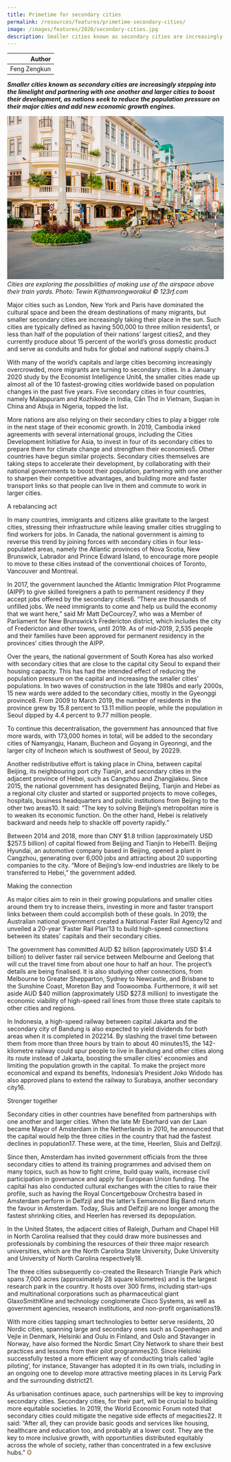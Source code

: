 ```yaml
---
title: Primetime for secondary cities
permalink: /resources/features/primetime-secondary-cities/
image: /images/features/2020/secondary-cities.jpg
description: Smaller cities known as secondary cities are increasingly stepping into the limelight and partnering with one another and larger cities to boost their development, as nations seek to reduce the population pressure on their major cities and add new economic growth engines.
---
```


| Author |
|---:|
| Feng Zengkun |

***Smaller cities known as secondary cities are increasingly stepping into the limelight and partnering with one another and larger cities to boost their development, as nations seek to reduce the population pressure on their major cities and add new economic growth engines.***

![Aerial view of a train yard](/images/features/2020/secondary-cities.jpg/)*Cities are exploring the possibilities of making use of the airspace above their train yards. Photo: Tewin Kijthamrongworakul © 123rf.com*

Major cities such as London, New York and Paris have dominated the cultural space and been the dream destinations of many migrants, but smaller secondary cities are increasingly taking their place in the sun. Such cities are typically defined as having 500,000 to three million residents1, or less than half of the population of their nations’ largest cities2, and they currently produce about 15 percent of the world’s gross domestic product and serve as conduits and hubs for global and national supply chains.3      

With many of the world’s capitals and large cities becoming increasingly overcrowded, more migrants are turning to secondary cities. In a January 2020 study by the Economist Intelligence Unit4, the smaller cities made up almost all of the 10 fastest-growing cities worldwide based on population changes in the past five years. Five secondary cities in four countries, namely Malappuram and Kozhikode in India, Cần Thơ in Vietnam, Suqian in China and Abuja in Nigeria, topped the list.

More nations are also relying on their secondary cities to play a bigger role in the next stage of their economic growth. In 2019, Cambodia inked agreements with several international groups, including the Cities Development Initiative for Asia, to invest in four of its secondary cities to prepare them for climate change and strengthen their economies5. Other countries have begun similar projects. Secondary cities themselves are taking steps to accelerate their development, by collaborating with their national governments to boost their population, partnering with one another to sharpen their competitive advantages, and building more and faster transport links so that people can live in them and commute to work in larger cities. 

A rebalancing act

In many countries, immigrants and citizens alike gravitate to the largest cities, stressing their infrastructure while leaving smaller cities struggling to find workers for jobs. In Canada, the national government is aiming to reverse this trend by joining forces with secondary cities in four less-populated areas, namely the Atlantic provinces of Nova Scotia, New Brunswick, Labrador and Prince Edward Island, to encourage more people to move to these cities instead of the conventional choices of Toronto, Vancouver and Montreal. 

In 2017, the government launched the Atlantic Immigration Pilot Programme (AIPP) to give skilled foreigners a path to permanent residency if they accept jobs offered by the secondary cities6. “There are thousands of unfilled jobs. We need immigrants to come and help us build the economy that we want here,” said Mr Matt DeCourcey7, who was a Member of Parliament for New Brunswick’s Fredericton district, which includes the city of Fredericton and other towns, until 2019. As of mid-2019, 2,535 people and their families have been approved for permanent residency in the provinces’ cities through the AIPP. 

Over the years, the national government of South Korea has also worked with secondary cities that are close to the capital city Seoul to expand their housing capacity. This has had the intended effect of reducing the population pressure on the capital and increasing the smaller cities’ populations. In two waves of construction in the late 1980s and early 2000s, 15 new wards were added to the secondary cities, mostly in the Gyeonggi province8. From 2009 to March 2019, the number of residents in the province grew by 15.8 percent to 13.11 million people, while the population in Seoul dipped by 4.4 percent to 9.77 million people.

To continue this decentralisation, the government has announced that five more wards, with 173,000 homes in total, will be added to the secondary cities of Namyangju, Hanam, Bucheon and Goyang in Gyeonngi, and the larger city of Incheon which is southwest of Seoul, by 20229. 

Another redistributive effort is taking place in China, between capital Beijing, its neighbouring port city Tianjin, and secondary cities in the adjacent province of Hebei, such as Cangzhou and Zhangjiakou. Since 2015, the national government has designated Beijing, Tianjin and Hebei as a regional city cluster and started or supported projects to move colleges, hospitals, business headquarters and public institutions from Beijing to the other two areas10. It said: “The key to solving Beijing’s metropolitan mire is to weaken its economic function. On the other hand, Hebei is relatively backward and needs help to shackle off poverty rapidly.”

Between 2014 and 2018, more than CNY $1.8 trillion (approximately USD $257.5 billion) of capital flowed from Beijing and Tianjin to Hebei11. Beijing Hyundai, an automotive company based in Beijing, opened a plant in Cangzhou, generating over 6,000 jobs and attracting about 20 supporting companies to the city. “More of Beijing’s low-end industries are likely to be transferred to Hebei,” the government added. 

Making the connection

As major cities aim to rein in their growing populations and smaller cities around them try to increase theirs, investing in more and faster transport links between them could accomplish both of these goals. In 2019, the Australian national government created a National Faster Rail Agency12 and unveiled a 20-year ‘Faster Rail Plan’13 to build high-speed connections between its states’ capitals and their secondary cities.

The government has committed AUD $2 billion (approximately USD $1.4 billion) to deliver faster rail service between Melbourne and Geelong that will cut the travel time from about one hour to half an hour. The project’s details are being finalised. It is also studying other connections, from Melbourne to Greater Shepparton, Sydney to Newcastle, and Brisbane to the Sunshine Coast, Moreton Bay and Toowoomba. Furthermore, it will set aside AUD $40 million (approximately USD $27.8 million) to investigate the economic viability of high-speed rail lines from those three state capitals to other cities and regions.

In Indonesia, a high-speed railway between capital Jakarta and the secondary city of Bandung is also expected to yield dividends for both areas when it is completed in 202214. By slashing the travel time between them from more than three hours by train to about 40 minutes15, the 142-kilometre railway could spur people to live in Bandung and other cities along its route instead of Jakarta, boosting the smaller cities’ economies and limiting the population growth in the capital. To make the project more economical and expand its benefits, Indonesia’s President Joko Widodo has also approved plans to extend the railway to Surabaya, another secondary city16.

Stronger together

Secondary cities in other countries have benefited from partnerships with one another and larger cities. When the late Mr Eberhard van der Laan became Mayor of Amsterdam in the Netherlands in 2010, he announced that the capital would help the three cities in the country that had the fastest declines in population17. These were, at the time, Heerlen, Sluis and Delfzijl. 

Since then, Amsterdam has invited government officials from the three secondary cities to attend its training programmes and advised them on many topics, such as how to fight crime, build quay walls, increase civil participation in governance and apply for European Union funding. The capital has also conducted cultural exchanges with the cities to raise their profile, such as having the Royal Concertgebouw Orchestra based in Amsterdam perform in Delfzijl and the latter’s Eemsmond Big Band return the favour in Amsterdam. Today, Sluis and Delfzijl are no longer among the fastest shrinking cities, and Heerlen has reversed its depopulation.
  
In the United States, the adjacent cities of Raleigh, Durham and Chapel Hill in North Carolina realised that they could draw more businesses and professionals by combining the resources of their three major research universities, which are the North Carolina State University, Duke University and University of North Carolina respectively18. 

The three cities subsequently co-created the Research Triangle Park which spans 7,000 acres (approximately 28 square kilometres) and is the largest research park in the country. It hosts over 300 firms, including start-ups and multinational corporations such as pharmaceutical giant GlaxoSmithKline and technology conglomerate Cisco Systems, as well as government agencies, research institutions, and non-profit organisations19.

With more cities tapping smart technologies to better serve residents, 20 Nordic cities, spanning large and secondary ones such as Copenhagen and Vejle in Denmark, Helsinki and Oulu in Finland, and Oslo and Stavanger in Norway, have also formed the Nordic Smart City Network to share their best practices and lessons from their pilot programmes20. Since Helsinki successfully tested a more efficient way of conducting trials called ‘agile piloting’, for instance, Stavanger has adopted it in its own trials, including in an ongoing one to develop more attractive meeting places in its Lervig Park and the surrounding district21.

As urbanisation continues apace, such partnerships will be key to improving secondary cities. Secondary cities, for their part, will be crucial to building more equitable societies. In 2019, the World Economic Forum noted that secondary cities could mitigate the negative side effects of megacities22. It said: “After all, they can provide basic goods and services like housing, healthcare and education too, and probably at a lower cost. They are the key to more inclusive growth, with opportunities distributed equitably across the whole of society, rather than concentrated in a few exclusive hubs.” **<font color="#967942">O</font>**
